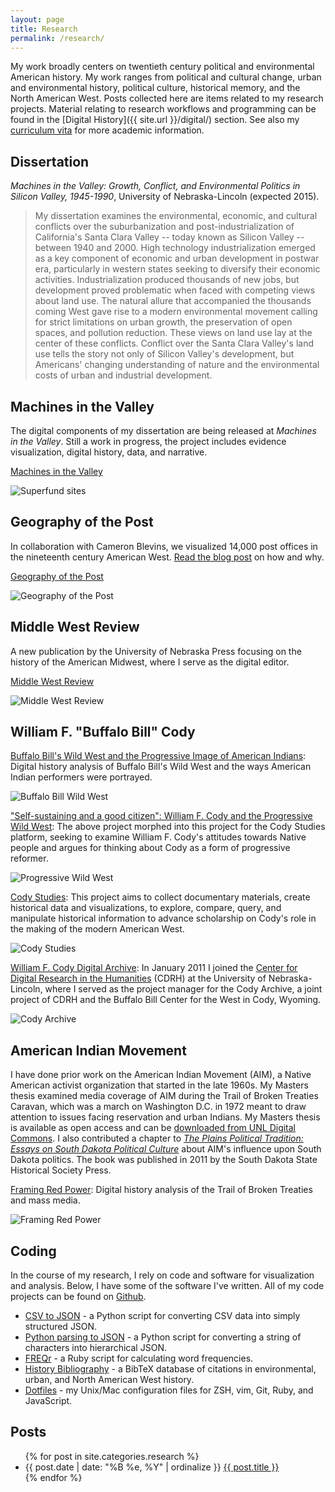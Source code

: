 ```yaml
---
layout: page
title: Research
permalink: /research/
---
```


My work broadly centers on twentieth century political and environmental American history. My work ranges from political and cultural change, urban and environmental history, political culture, historical memory, and the North American West. Posts collected here are items related to my research projects. Material relating to research workflows and programming can be found in the [Digital History]({{ site.url }}/digital/) section. See also my <a href="{{ site.owner.vita }}">curriculum vita</a> for more academic information.

## Dissertation

*Machines in the Valley: Growth, Conflict, and Environmental Politics in
Silicon Valley, 1945-1990*, University of Nebraska-Lincoln (expected 2015).

> My dissertation examines the environmental, economic, and cultural conflicts
> over the suburbanization and post-industrialization of California's Santa
> Clara Valley -- today known as Silicon Valley -- between 1940 and 2000. High
> technology industrialization emerged as a key component of economic and
> urban development in postwar era, particularly in western states seeking to
> diversify their economic activities. Industrialization produced thousands of
> new jobs, but development proved problematic when faced with competing views
> about land use. The natural allure that accompanied the thousands coming
> West gave rise to a modern environmental movement calling for strict
> limitations on urban growth, the preservation of open spaces, and pollution
> reduction. These views on land use lay at the center of these conflicts.
> Conflict over the Santa Clara Valley's land use tells the story not only of
> Silicon Valley's development, but Americans' changing understanding of
> nature and the environmental costs of urban and industrial development.

## Machines in the Valley

The digital components of my dissertation are being released at *Machines in the Valley*. Still a work in progress, the project includes evidence visualization, digital history, data, and narrative.

[Machines in the Valley](http://dissertation.jasonheppler.org)

![Superfund sites](/assets/images/diss_superfund.png)

## Geography of the Post

In collaboration with Cameron Blevins, we visualized 14,000 post offices in
the nineteenth century American West. [Read the blog
post](http://jasonheppler.org/2014/10/30/research-design-in-geography-of-the-post/) on how and why.

[Geography of the Post](http://cameronblevins.org/gotp/)

![Geography of the Post](/assets/images/gotp_final.png)

## Middle West Review

A new publication by the University of Nebraska Press focusing on the history
of the American Midwest, where I serve as the digital editor.

[Middle West Review](http://uimiddle.wordpress.com)

![Middle West Review](/assets/images/mwr_preview.png)

## William F. "Buffalo Bill" Cody

[Buffalo Bill's Wild West and the Progressive Image of American
Indians](http://segonku.unl.edu/~jheppler/showindian/): Digital history
analysis of Buffalo Bill's Wild West and the ways American Indian performers
were portrayed.

![Buffalo Bill Wild West](/assets/images/cody_prog2_preview.png)

["Self-sustaining and a good citizen": William F. Cody and the Progressive Wild West](http://codystudies.org/showindians/): The above project morphed into this
project for the Cody Studies platform, seeking to examine William F. Cody's
attitudes towards Native people and argues for thinking about Cody as a form
of progressive reformer.

![Progressive Wild West](/assets/images/cody_prog_preview.png)

[Cody Studies](http://codystudies.org/): This project
aims to collect documentary materials, create historical data and
visualizations, to explore, compare, query, and manipulate historical
information to advance scholarship on Cody's role in the making of the modern
American West.

![Cody Studies](/assets/images/cody_studies.png)

[William F. Cody Digital Archive](http://codyarchive.org): In January 2011 I
joined the [Center for Digital Research in the
Humanities](http://cdrh.unl.edu) (CDRH) at the University of
Nebraska-Lincoln, where I served as the project manager for the
Cody Archive, a joint project of CDRH and the Buffalo
Bill Center for the West in Cody, Wyoming.

![Cody Archive](/assets/images/cody_archive.png)

## American Indian Movement

I have done prior work on the American Indian Movement (AIM), a Native
American activist organization that started in the late 1960s. My Masters
thesis examined media coverage of AIM during the Trail of Broken Treaties
Caravan, which was a march on Washington D.C. in 1972 meant to draw attention
to issues facing reservation and urban Indians. My Masters thesis is available
as open access and can be [downloaded from UNL Digital
Commons](http://digitalcommons.unl.edu/historydiss/21/). I also contributed a
chapter to *[The Plains Political Tradition: Essays on South Dakota Political
Culture](http://www.sdshspress.com/index.php?&id=236&action=912)* about AIM's
influence upon South Dakota politics. The book was published in 2011 by the
South Dakota State Historical Society Press.

[Framing Red Power](http://www.framingredpower.org/): Digital history
analysis of the Trail of Broken Treaties and mass media.

![Framing Red Power](/assets/images/frp_preview.png)

## Coding

In the course of my research, I rely on code and software for visualization
and analysis. Below, I have some of the software I've written. All of my code
projects can be found on [Github](http://github.com/hepplerj).

* [CSV to JSON](http://jasonheppler.org/2014/07/12/parsing-csv-to-json/) - a
Python script for converting CSV data into simply structured JSON.
* [Python parsing to JSON](https://gist.github.com/hepplerj/373f59d91bd101d5d5c2) - a Python script
for converting a string of characters into hierarchical JSON.
* [FREQr](https://github.com/hepplerj/FREQr) - a Ruby script for calculating word frequencies.
* [History Bibliography](https://github.com/hepplerj/bib) - a BibTeX database of citations in environmental,
urban, and North American West history.  
* [Dotfiles](https://github.com/hepplerj/dotfiles) - my Unix/Mac configuration files for ZSH, vim, Git, Ruby, and JavaScript.

## Posts

<ul class="listing">
{% for post in site.categories.research %}
    <li>
        <span>{{ post.date | date: "%B %e, %Y" | ordinalize  }}</span>
        <a href="{{ post.url }}">{{ post.title }}</a>
    </li>
{% endfor %}
</ul>
